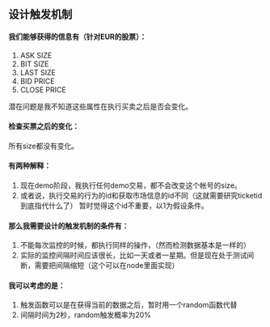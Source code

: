 ## 设计触发机制
#### 我们能够获得的信息有（针对EUR的股票）：
1.	ASK SIZE
2.	BIT SIZE
3.	LAST SIZE
4.	BID PRICE
5.	CLOSE PRICE

潜在问题是我不知道这些属性在执行买卖之后是否会变化。

#### 检查买票之后的变化：
所有size都没有变化。

#### 有两种解释：
1.	现在demo阶段，我执行任何demo交易，都不会改变这个帐号的size。
2.	或者说，执行交易的行为的id和获取市场信息的id不同（这就需要研究ticketid到底指代什么了）
暂时觉得这个id不重要，以1为假设条件。

#### 那么我需要设计的触发机制的条件有：
1.	不能每次监控的时候，都执行同样的操作，（然而检测数据基本是一样的）
2.	实际的监控间隔时间应该很长，比如一天或者一星期。但是现在处于测试间断，需要把间隔缩短（这个可以在node里面实现）

#### 我可以考虑的是：
1.	触发函数可以是在获得当前的数据之后，暂时用一个random函数代替
2.	间隔时间为2秒，random触发概率为20%
